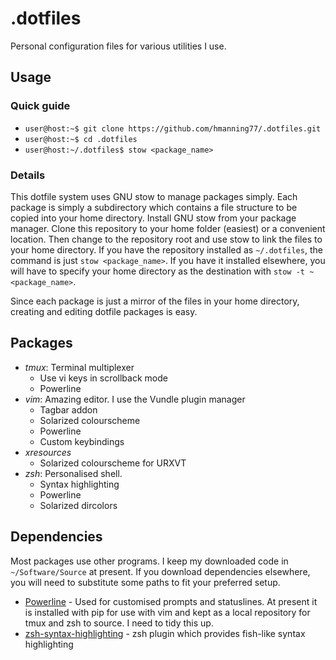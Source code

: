 .dotfiles
=========

Personal configuration files for various utilities I use.

Usage
-----

### Quick guide
* `user@host:~$ git clone https://github.com/hmanning77/.dotfiles.git`
* `user@host:~$ cd .dotfiles`
* `user@host:~/.dotfiles$ stow <package_name>`

### Details
This dotfile system uses GNU stow to manage packages simply. Each package is simply a subdirectory which contains a file structure to be copied into your home directory. Install GNU stow from your package manager. Clone this repository to your home folder (easiest) or a convenient location. Then change to the repository root and use stow to link the files to your home directory. If you have the repository installed as `~/.dotfiles`, the command is just `stow <package_name>`. If you have it installed elsewhere, you will have to specify your home directory as the destination with `stow -t ~ <package_name>`.

Since each package is just a mirror of the files in your home directory, creating and editing dotfile packages is easy.

Packages
--------

- *tmux*: Terminal multiplexer
  - Use vi keys in scrollback mode
  - Powerline
- *vim*: Amazing editor. I use the Vundle plugin manager
  - Tagbar addon
  - Solarized colourscheme
  - Powerline
  - Custom keybindings
- *xresources*
  - Solarized colourscheme for URXVT
- *zsh*: Personalised shell.
  - Syntax highlighting
  - Powerline
  - Solarized dircolors

Dependencies
------------

Most packages use other programs. I keep my downloaded code in `~/Software/Source` at present. If you download dependencies elsewhere, you will need to substitute some paths to fit your preferred setup.

- [Powerline](https://github.com/lokaltog/powerline) - Used for customised prompts and statuslines. At present it is installed with pip for use with vim and kept as a local repository for tmux and zsh to source. I need to tidy this up.
- [zsh-syntax-highlighting](https://github.com/zsh-users/zsh-syntax-highlighting) - zsh plugin which provides fish-like syntax highlighting
